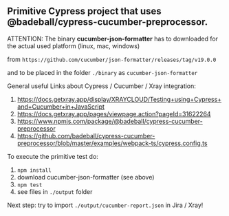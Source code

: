 ## Primitive Cypress project that uses @badeball/cypress-cucumber-preprocessor.

ATTENTION: The binary **cucumber-json-formatter** has to downloaded for the
actual used platform (linux, mac, windows)

from `https://github.com/cucumber/json-formatter/releases/tag/v19.0.0`

and to be placed in the folder `./binary` as `cucumber-json-formatter`

General useful Links about Cypress / Cucumber / Xray integration:
1. https://docs.getxray.app/display/XRAYCLOUD/Testing+using+Cypress+and+Cucumber+in+JavaScript
2. https://docs.getxray.app/pages/viewpage.action?pageId=31622264
3. https://www.npmjs.com/package/@badeball/cypress-cucumber-preprocessor
4. https://github.com/badeball/cypress-cucumber-preprocessor/blob/master/examples/webpack-ts/cypress.config.ts

To execute the primitive test do:
1. `npm install`
2. download cucumber-json-formatter (see above)
3. `npm test`
4. see files in `./output` folder

Next step: try to import `./output/cucumber-report.json` in Jira / Xray!
